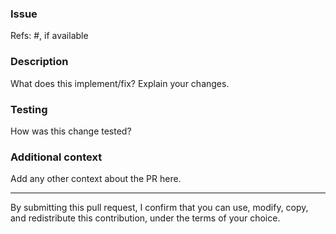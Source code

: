 ### Issue #
Refs: #, if available

### Description
What does this implement/fix? Explain your changes.

### Testing
How was this change tested?

### Additional context
Add any other context about the PR here.

---
By submitting this pull request, I confirm that you can use, modify, copy, and redistribute this contribution, under the terms of your choice.
